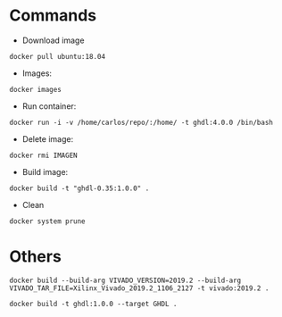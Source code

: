 # Commands

- Download image
```shell
docker pull ubuntu:18.04
```
- Images:
```shell
docker images
```
- Run container:
```shell
docker run -i -v /home/carlos/repo/:/home/ -t ghdl:4.0.0 /bin/bash
```
- Delete image:
```shell
docker rmi IMAGEN
```
- Build image:
```shell
docker build -t "ghdl-0.35:1.0.0" .
```
- Clean
```
docker system prune
```

# Others

```shell
docker build --build-arg VIVADO_VERSION=2019.2 --build-arg VIVADO_TAR_FILE=Xilinx_Vivado_2019.2_1106_2127 -t vivado:2019.2 .
```

```shell
docker build -t ghdl:1.0.0 --target GHDL .
```
